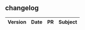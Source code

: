 ## changelog

| Version | Date       | PR                                                               | Subject                                           |
|:-------:|:----------:|:----------------------------------------------------------------:| ------------------------------------------------- |
